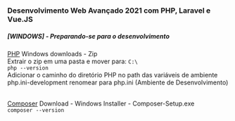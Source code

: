 ### Desenvolvimento Web Avançado 2021 com PHP, Laravel e Vue.JS

##### [WINDOWS] - Preparando-se para o desenvolvimento
[PHP](https://www.php.net/downloads)
Windows downloads - Zip <br>
Extrair o zip em uma pasta e mover para: ```C:\``` <br>
```php --version``` <br>
Adicionar o caminho do diretório PHP no path das variáveis de ambiente<br>
php.ini-development renomear para php.ini (Ambiente de Desenvolvimento)<br><br>

[Composer](https://getcomposer.org/)
Download - Windows Installer - Composer-Setup.exe <br>
```composer --version```

